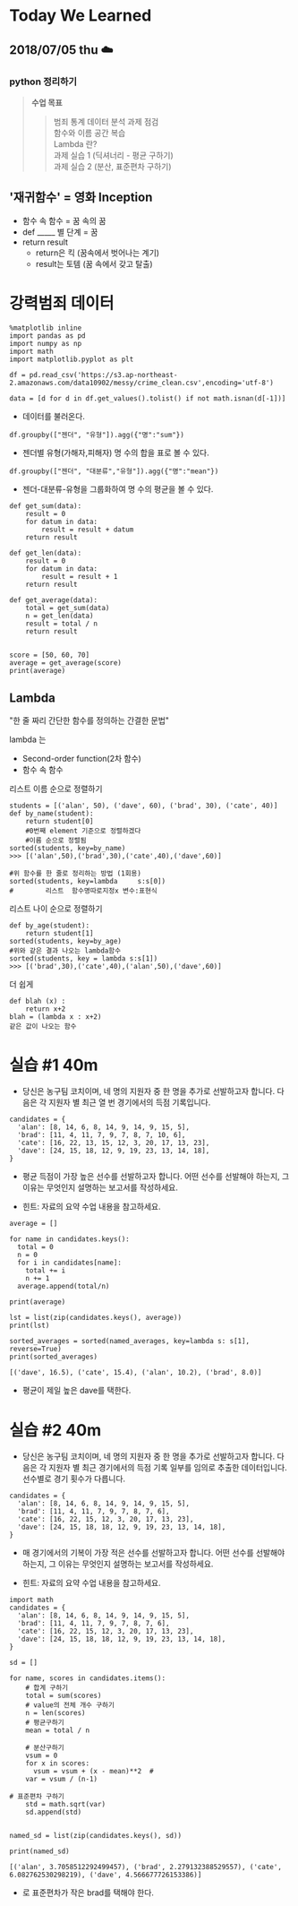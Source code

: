 # Today We Learned
## 2018/07/05 thu :cloud:
### python 정리하기


>**수업 목표**
>> 범죄 통계 데이터 분석 과제 점검  
>> 함수와 이름 공간 복습  
>> Lambda 란?  
>과제 실습 1 (딕셔너리 - 평균 구하기)  
>과제 실습 2 (분산, 표준편차 구하기)  

'재귀함수' = 영화 Inception 
- 
- 함수 속 함수 = 꿈 속의 꿈
- def _____ 별 단계 = 꿈
- return result
   - return은 킥 (꿈속에서 벗어나는 계기)
   - result는 토템 (꿈 속에서 갖고 탈출)


# 강력범죄 데이터
```
%matplotlib inline
import pandas as pd
import numpy as np
import math
import matplotlib.pyplot as plt

df = pd.read_csv('https://s3.ap-northeast-2.amazonaws.com/data10902/messy/crime_clean.csv',encoding='utf-8')

data = [d for d in df.get_values().tolist() if not math.isnan(d[-1])]
```
* 데이터를 불러온다.

```
df.groupby(["젠더", "유형"]).agg({"명":"sum"})
```
* 젠더별 유형(가해자,피해자) 명 수의 합을 표로 볼 수 있다.

```
df.groupby(["젠더", "대분류","유형"]).agg({"명":"mean"})
```
* 젠더-대분류-유형을 그룹화하여 명 수의 평균을 볼 수 있다.




```
def get_sum(data):
    result = 0
    for datum in data:
        result = result + datum
    return result

def get_len(data):
    result = 0
    for datum in data:
        result = result + 1
    return result

def get_average(data):
    total = get_sum(data)
    n = get_len(data)
    result = total / n
    return result


score = [50, 60, 70]
average = get_average(score)
print(average)
```


**Lambda**
-
"한 줄 짜리 간단한 함수를 정의하는 간결한 문법"  

lambda 는
- Second-order function(2차 함수)
- 함수 속 함수  


리스트 이름 순으로 정렬하기

    students = [('alan', 50), ('dave', 60), ('brad', 30), ('cate', 40)]
    def by_name(student):
	    return student[0] 
	    #0번째 element 기준으로 정렬하겠다
	    #이름 순으로 정렬됨
	sorted(students, key=by_name)
	>>> [('alan',50),('brad',30),('cate',40),('dave',60)]
	
	#위 함수를 한 줄로 정리하는 방법 (1회용)
	sorted(students, key=lambda     s:s[0])
	#        리스트  함수명따로지정x 변수:표현식 

리스트 나이 순으로 정렬하기

    def by_age(student):
	    return student[1]
	sorted(students, key=by_age)
	#위와 같은 결과 나오는 lambda함수
	sorted(students, key = lambda s:s[1])
	>>> [('brad',30),('cate',40),('alan',50),('dave',60)]

더 쉽게

    def blah (x) :
	    return x+2
	blah = (lambda x : x+2)
	같은 값이 나오는 함수

# 실습 #1 40m

* 당신은 농구팀 코치이며, 네 명의 지원자 중 한 명을 추가로 선발하고자 합니다. 다음은 각 지원자 별 최근 열 번 경기에서의 득점 기록입니다.
```
candidates = {
  'alan': [8, 14, 6, 8, 14, 9, 14, 9, 15, 5],
  'brad': [11, 4, 11, 7, 9, 7, 8, 7, 10, 6],
  'cate': [16, 22, 13, 15, 12, 3, 20, 17, 13, 23],
  'dave': [24, 15, 18, 12, 9, 19, 23, 13, 14, 18],
}
```
* 평균 득점이 가장 높은 선수를 선발하고자 합니다. 어떤 선수를 선발해야 하는지, 그 이유는 무엇인지 설명하는 보고서를 작성하세요.

* 힌트: 자료의 요약 수업 내용을 참고하세요.
```
average = []

for name in candidates.keys():
  total = 0
  n = 0
  for i in candidates[name]:
    total += i
    n += 1
  average.append(total/n)

print(average)

lst = list(zip(candidates.keys(), average))
print(lst)
```
```
sorted_averages = sorted(named_averages, key=lambda s: s[1], reverse=True)
print(sorted_averages)
```
```
[('dave', 16.5), ('cate', 15.4), ('alan', 10.2), ('brad', 8.0)]
```
* 평균이 제일 높은 dave를 택한다.

# 실습 #2 40m

* 당신은 농구팀 코치이며, 네 명의 지원자 중 한 명을 추가로 선발하고자 합니다. 다음은 각 지원자 별 최근 경기에서의 득점 기록 일부를 임의로 추출한 데이터입니다. 선수별로 경기 횟수가 다릅니다.
```
candidates = {
  'alan': [8, 14, 6, 8, 14, 9, 14, 9, 15, 5],
  'brad': [11, 4, 11, 7, 9, 7, 8, 7, 6],
  'cate': [16, 22, 15, 12, 3, 20, 17, 13, 23],
  'dave': [24, 15, 18, 18, 12, 9, 19, 23, 13, 14, 18],
}
```
* 매 경기에서의 기복이 가장 적은 선수를 선발하고자 합니다. 어떤 선수를 선발해야 하는지, 그 이유는 무엇인지 설명하는 보고서를 작성하세요.

* 힌트: 자료의 요약 수업 내용을 참고하세요.

```
import math
candidates = {
  'alan': [8, 14, 6, 8, 14, 9, 14, 9, 15, 5],
  'brad': [11, 4, 11, 7, 9, 7, 8, 7, 6],
  'cate': [16, 22, 15, 12, 3, 20, 17, 13, 23],
  'dave': [24, 15, 18, 18, 12, 9, 19, 23, 13, 14, 18],
}

sd = []

for name, scores in candidates.items():
    # 합계 구하기
    total = sum(scores)
    # value의 전체 개수 구하기
    n = len(scores)
    # 평균구하기
    mean = total / n
    
    # 분산구하기
    vsum = 0
    for x in scores:
      vsum = vsum + (x - mean)**2  # 
    var = vsum / (n-1)
    
# 표준편차 구하기
    std = math.sqrt(var)
    sd.append(std)
    
    
named_sd = list(zip(candidates.keys(), sd))
    
print(named_sd)
```
```
[('alan', 3.7058512292499457), ('brad', 2.279132388529557), ('cate', 6.082762530298219), ('dave', 4.566677726153386)]
```
* 로 표준편차가 작은 brad를 택해야 한다.
